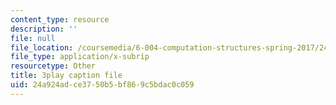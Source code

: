```yaml
---
content_type: resource
description: ''
file: null
file_location: /coursemedia/6-004-computation-structures-spring-2017/24a924adce3750b5bf869c5bdac0c059_q38KAGAKORk.vtt
file_type: application/x-subrip
resourcetype: Other
title: 3play caption file
uid: 24a924ad-ce37-50b5-bf86-9c5bdac0c059
---
```

